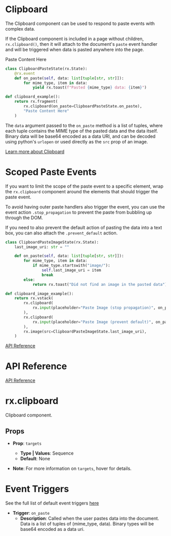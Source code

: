 # Clipboard

The Clipboard component can be used to respond to paste events with complex data.

If the Clipboard component is included in a page without children, `rx.clipboard()`, then it will attach to the document's `paste` event handler and will be triggered when data is pasted anywhere into the page.

Paste Content Here

```python
class ClipboardPasteState(rx.State):
    @rx.event
    def on_paste(self, data: list[tuple[str, str]]):
        for mime_type, item in data:
            yield rx.toast(f"Pasted {mime_type} data: {item}")

def clipboard_example():
    return rx.fragment(
        rx.clipboard(on_paste=ClipboardPasteState.on_paste),
        "Paste Content Here"
    )
```

The `data` argument passed to the `on_paste` method is a list of tuples, where each tuple contains the MIME type of the pasted data and the data itself. Binary data will be base64 encoded as a data URI, and can be decoded using python's `urlopen` or used directly as the `src` prop of an image.

[Learn more about Clipboard](https://reflex.dev/docs/library/other/clipboard/#scoped-paste-events)

# Scoped Paste Events

If you want to limit the scope of the paste event to a specific element, wrap the `rx.clipboard` component around the elements that should trigger the paste event.

To avoid having outer paste handlers also trigger the event, you can use the event action `.stop_propagation` to prevent the paste from bubbling up through the DOM.

If you need to also prevent the default action of pasting the data into a text box, you can also attach the `.prevent_default` action.

```python
class ClipboardPasteImageState(rx.State):
    last_image_uri: str = ""

    def on_paste(self, data: list[tuple[str, str]]):
        for mime_type, item in data:
            if mime_type.startswith("image/"):
                self.last_image_uri = item
                break
        else:
            return rx.toast("Did not find an image in the pasted data")

def clipboard_image_example():
    return rx.vstack(
        rx.clipboard(
            rx.input(placeholder="Paste Image (stop propagation)", on_paste=ClipboardPasteImageState.on_paste.stop_propagation),
        ),
        rx.clipboard(
            rx.input(placeholder="Paste Image (prevent default)", on_paste=ClipboardPasteImageState.on_paste.prevent_default),
        ),
        rx.image(src=ClipboardPasteImageState.last_image_uri),
    )
```

[API Reference](https://reflex.dev/docs/library/other/clipboard/#api-reference)

# API Reference

[API Reference](https://reflex.dev/docs/library/other/clipboard/#rx.clipboard)

# rx.clipboard

Clipboard component.

## Props

- **Prop**: `targets`
  - **Type | Values**: Sequence
  - **Default**: None

- **Note**: For more information on `targets`, hover for details.

# Event Triggers

See the full list of default event triggers [here](https://reflex.dev/docs/api-reference/event-triggers/)

- **Trigger**: `on_paste`
  - **Description**: Called when the user pastes data into the document. Data is a list of tuples of (mime_type, data). Binary types will be base64 encoded as a data uri.